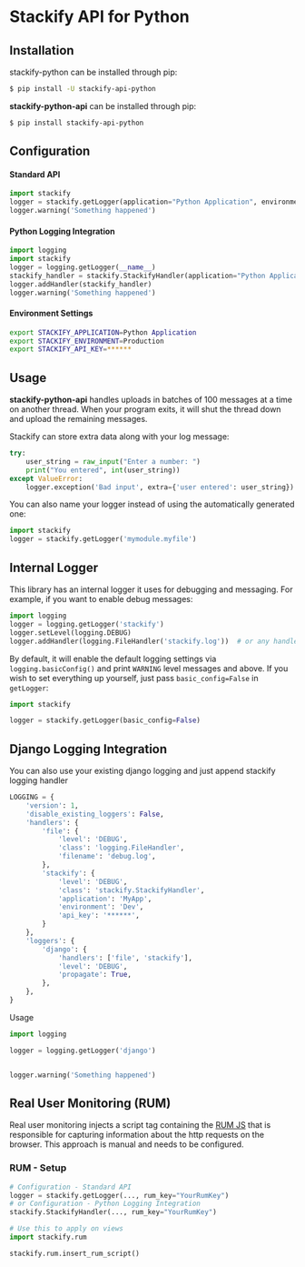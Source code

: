 Stackify API for Python
=======================

## Installation
stackify-python can be installed through pip:
```bash
$ pip install -U stackify-api-python
```

**stackify-python-api** can be installed through pip:
```bash
$ pip install stackify-api-python
```

## Configuration


#### Standard API
```python
import stackify
logger = stackify.getLogger(application="Python Application", environment="Production", api_key="***")
logger.warning('Something happened')
```

#### Python Logging Integration

```python
import logging
import stackify
logger = logging.getLogger(__name__)
stackify_handler = stackify.StackifyHandler(application="Python Application", environment="Production", api_key="***")
logger.addHandler(stackify_handler)
logger.warning('Something happened')
```

#### Environment Settings

```bash
export STACKIFY_APPLICATION=Python Application
export STACKIFY_ENVIRONMENT=Production
export STACKIFY_API_KEY=******
```


## Usage

**stackify-python-api** handles uploads in batches of 100 messages at a time on another thread.
When your program exits, it will shut the thread down and upload the remaining messages.

Stackify can store extra data along with your log message:
```python
try:
    user_string = raw_input("Enter a number: ")
    print("You entered", int(user_string))
except ValueError:
    logger.exception('Bad input', extra={'user entered': user_string})
```

You can also name your logger instead of using the automatically generated one:
```python
import stackify
logger = stackify.getLogger('mymodule.myfile')
```

## Internal Logger

This library has an internal logger it uses for debugging and messaging.
For example, if you want to enable debug messages:
```python
import logging
logger = logging.getLogger('stackify')
logger.setLevel(logging.DEBUG)
logger.addHandler(logging.FileHandler('stackify.log'))  # or any handler you want
```

By default, it will enable the default logging settings via `logging.basicConfig()`
and print `WARNING` level messages and above. If you wish to set everything up yourself,
just pass `basic_config=False` in `getLogger`:
```python
import stackify

logger = stackify.getLogger(basic_config=False)
```

## Django Logging Integration

You can also use your existing django logging and just append stackify logging handler

```python
LOGGING = {
    'version': 1,
    'disable_existing_loggers': False,
    'handlers': {
        'file': {
            'level': 'DEBUG',
            'class': 'logging.FileHandler',
            'filename': 'debug.log',
        },
        'stackify': {
            'level': 'DEBUG',
            'class': 'stackify.StackifyHandler',
            'application': 'MyApp',
            'environment': 'Dev',
            'api_key': '******',
        }
    },
    'loggers': {
        'django': {
            'handlers': ['file', 'stackify'],
            'level': 'DEBUG',
            'propagate': True,
        },
    },
}
```

Usage
```python
import logging

logger = logging.getLogger('django')


logger.warning('Something happened')
```


## **Real User Monitoring (RUM)**

Real user monitoring injects a script tag containing the [RUM JS](https://stackify.com/retrace-real-user-monitoring/) that is responsible for capturing information about the http requests on the browser. This approach is manual and needs to be configured.

### RUM - Setup

```python
# Configuration - Standard API
logger = stackify.getLogger(..., rum_key="YourRumKey")
# or Configuration - Python Logging Integration
stackify.StackifyHandler(..., rum_key="YourRumKey")

# Use this to apply on views
import stackify.rum

stackify.rum.insert_rum_script()
```